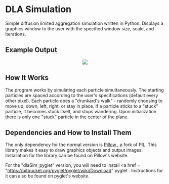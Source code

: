 # DLA Simulation
Simple diffusion limited aggregation simulation written in Python. Displays a graphics window to the user with the specified window size, scale, and iterations.
## Example Output
<p align="center">
  <img src="https://i.imgur.com/gnBThAU.png"></img>
</p>

## How It Works
The program works by simulating each particle simultaneously. The starting particles are spaced according to the user's specifications (default every other pixel). Each particle does a "drunkard's walk" - randomly choosing to move up, down, left, right, or stay in place. If a particle sticks to a "stuck" particle, it becomes stuck itself, and stops wandering. Upon initialization there is only one "stuck" particle in the center of the plane. 

## Dependencies and How to Install Them
The only dependency for the normal version is <a href = "https://pillow.readthedocs.io/en/5.0.0/"> Pillow </a>, a fork of PIL. This library makes it easy to draw graphics objects and output images. Installation for the library can be found on Pillow's website.

For the "dlaSim_pyglet" version, you will need to install <a href = "https://bitbucket.org/pyglet/pyglet/wiki/Download" pyglet </a>. Instructions for it can also be found on pyglet's website.
